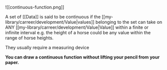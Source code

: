 ![[continuous-function.png]]

A set of [[Data]] is said to be continuous if the [[my-library/carreer/development/Value|values]] belonging to the set can take on ANY [[my-library/carreer/development/Value|Value]] within a finite or infinite interval e.g. the height of a horse could be any value within the range of horse heights.

They usually require a measuring device 

**You can draw a continuous function without lifting your pencil from your paper.**

